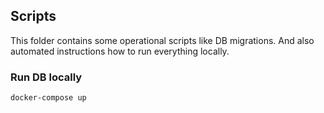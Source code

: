 ## Scripts
This folder contains some operational scripts like DB migrations.
And also automated instructions how to run everything locally.

### Run DB locally
```
docker-compose up
```